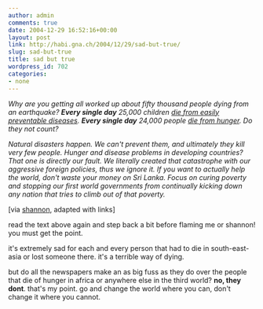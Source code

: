 ```yaml
---
author: admin
comments: true
date: 2004-12-29 16:52:16+00:00
layout: post
link: http://habi.gna.ch/2004/12/29/sad-but-true/
slug: sad-but-true
title: sad but true
wordpress_id: 702
categories:
- none
---
```



<cite>
  
Why are you getting all worked up about fifty thousand people dying from an earthquake? **Every single day** 25,000 children [die from easily preventable diseases](http://66.102.9.104/search?q=cache:_MvpJLUvUuUJ:www.unicef.org/ffl/text/factsforlife-en.txt+Every+single+day+25,000+children+die+from+easily+preventable+diseases&hl=en). **Every single day** 24,000 people [die from hunger](http://www.cbc.ca/stories/2003/11/25/hunger031125). Do they not count?



Natural disasters happen. We can't prevent them, and ultimately they kill very few people. Hunger and disease problems in developing countries? That one is directly _our fault_. We literally created that catastrophe with our aggressive foreign policies, thus we ignore it. If you want to actually help the world, don't waste your money on Sri Lanka. Focus on curing poverty and stopping our first world governments from continually kicking down any nation that tries to climb out of that poverty.
  
</cite>



[via [shannon](http://iam.bmezine.com/iams.exe?cmd=find&username=glider&datematch=200412281106), adapted with links]



read the text above again and step back a bit before flaming me or shannon! you must get the point. 
  
it's extremely sad for each and every person that had to die in south-east-asia or lost someone there. it's a terrible way of dying.
  
but do all the newspapers make an as big fuss as they do over the people that die of hunger in africa or anywhere else in the third world? **no, they dont**. that's my point. go and change the world where you can, don't change it where you cannot.

